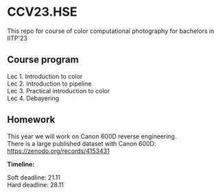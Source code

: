 # CCV23.HSE
This repo for course of color computational photography for bachelors in IITP'23

## Course program
Lec 1. Introduction to color  
Lec 2. Introduction to pipeline  
Lec 3. Practical introduction to color  
Lec 4. Debayering  

## Homework

This year we will work on Canon 600D reverse engineering.  
There is a large published dataset with Canon 600D: https://zenodo.org/records/4153431


**Timeline:**

Soft deadline: 21.11  
Hard deadline: 28.11
